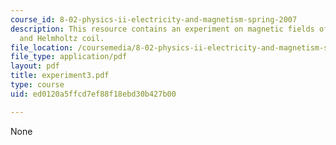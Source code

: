 ```yaml
---
course_id: 8-02-physics-ii-electricity-and-magnetism-spring-2007
description: This resource contains an experiment on magnetic fields of a bar magnet
  and Helmholtz coil.
file_location: /coursemedia/8-02-physics-ii-electricity-and-magnetism-spring-2007/ed0120a5ffcd7ef88f18ebd30b427b00_experiment3.pdf
file_type: application/pdf
layout: pdf
title: experiment3.pdf
type: course
uid: ed0120a5ffcd7ef88f18ebd30b427b00

---
```

None